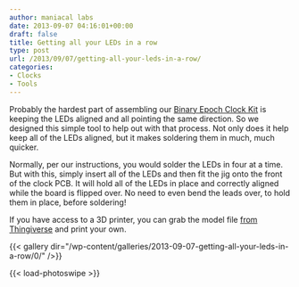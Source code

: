 ```yaml
---
author: maniacal labs
date: 2013-09-07 04:16:01+00:00
draft: false
title: Getting all your LEDs in a row
type: post
url: /2013/09/07/getting-all-your-leds-in-a-row/
categories:
- Clocks
- Tools
---
```


Probably the hardest part of assembling our [Binary Epoch Clock Kit](/product/becv1/) is keeping the LEDs aligned and all pointing the same direction. So we designed this simple tool to help out with that process. Not only does it help keep all of the LEDs aligned, but it makes soldering them in much, much quicker.

Normally, per our instructions, you would solder the LEDs in four at a time. But with this, simply insert all of the LEDs and then fit the jig onto the front of the clock PCB. It will hold all of the LEDs in place and correctly aligned while the board is flipped over. No need to even bend the leads over, to hold them in place, before soldering!

If you have access to a 3D printer, you can grab the model file [from Thingiverse](http://www.thingiverse.com/thing:147382) and print your own.

{{< gallery dir="/wp-content/galleries/2013-09-07-getting-all-your-leds-in-a-row/0/" />}}


{{< load-photoswipe >}}